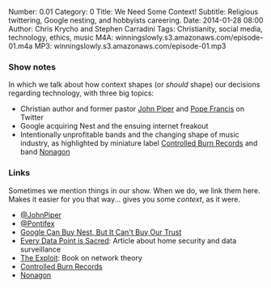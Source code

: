 Number: 0.01
Category: 0
Title: We Need Some Context!
Subtitle: Religious twittering, Google nesting, and hobbyists careering.
Date: 2014-01-28 08:00
Author: Chris Krycho and Stephen Carradini
Tags: Christianity, social media, technology, ethics, music
M4A: winningslowly.s3.amazonaws.com/episode-01.m4a
MP3: winningslowly.s3.amazonaws.com/episode-01.mp3

### Show notes

In which we talk about how context shapes (or *should* shape) our decisions
regarding technology, with three big topics:

- Christian author and former pastor [John Piper][jp] and [Pope Francis][pope]
  on Twitter
- Google acquiring Nest and the ensuing internet freakout
- Intentionally unprofitable bands and the changing shape of music industry, as
  highlighted by miniature label [Controlled Burn Records][cbr] and band
  [Nonagon][nonagon]

### Links

Sometimes we mention things in our show. When we do, we link them here. Makes it
easier for you that way... gives you some *context*, as it were.

- [@JohnPiper](http://twitter.com/johnpiper)
- [@Pontifex](http://twitter.com/pontifex)
- [Google Can Buy Nest, But It Can't Buy Our Trust][wired]
- [Every Data Point is Sacred][medium]: Article about home security and data
  surveillance
- [The Exploit][exploit]: Book on network theory
- [Controlled Burn Records][cbr]
- [Nonagon][nonagon]

[jp]: http://www.desiringgod.org/authors/john-piper
[pope]: http://www.vatican.va/holy_father/francesco/
[medium]: http://medium.com/tech-talk/e0bd2ec66ce8
[exploit]: http://www.amazon.com/The-Exploit-Networks-Electronic-Mediations/dp/0816650446
[wired]: http://www.wired.com/opinion/2014/01/google-didnt-just-acquire-nest-annexed-whole-new-territory/
[cbr]: http://controlledburnrecords.com/
[nonagon]: http://nonagon.us

